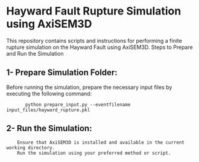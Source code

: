 # Hayward Fault Rupture Simulation using AxiSEM3D

This repository contains scripts and instructions for performing a finite rupture simulation on the Hayward Fault using AxiSEM3D.
Steps to Prepare and Run the Simulation

## 1- Prepare Simulation Folder:
 
   Before running the simulation, prepare the necessary input files by executing the following command:
 ```
        python prepare_input.py --eventfilename input_files/hayward_rupture.pkl
```

## 2- Run the Simulation:
        Ensure that AxiSEM3D is installed and available in the current working directory.
        Run the simulation using your preferred method or script.



